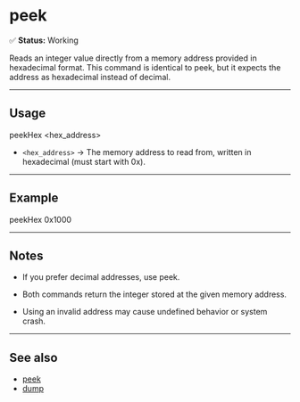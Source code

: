 # peek

✅ **Status:** Working  

Reads an integer value directly from a memory address provided in hexadecimal format.
This command is identical to peek, but it expects the address as hexadecimal instead of decimal.

---

## Usage

peekHex <hex_address>

- `<hex_address>` → The memory address to read from, written in hexadecimal (must start with 0x).


---

## Example

peekHex 0x1000

---

## Notes

* If you prefer decimal addresses, use peek.

* Both commands return the integer stored at the given memory address.

* Using an invalid address may cause undefined behavior or system crash.

---

## See also

- [peek](peek.md)  
- [dump](dump.md)  
